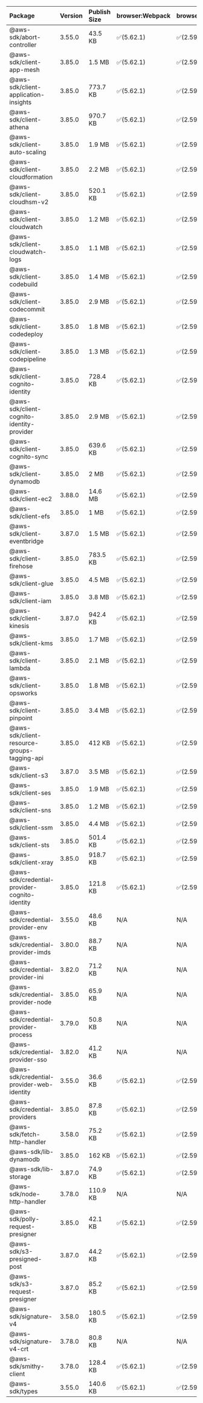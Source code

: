 | Package | Version | Publish Size | browser:Webpack | browser:Rollup | browser:EsBuild |
| :------ | :------ | :----------- | :------ | :----- | :------- |
|@aws-sdk/abort-controller|3.55.0|43.5 KB|✅(5.62.1)|✅(2.59.0)|✅(0.13.12)|
|@aws-sdk/client-app-mesh|3.85.0|1.5 MB|✅(5.62.1)|✅(2.59.0)|✅(0.13.12)|
|@aws-sdk/client-application-insights|3.85.0|773.7 KB|✅(5.62.1)|✅(2.59.0)|✅(0.13.12)|
|@aws-sdk/client-athena|3.85.0|970.7 KB|✅(5.62.1)|✅(2.59.0)|✅(0.13.12)|
|@aws-sdk/client-auto-scaling|3.85.0|1.9 MB|✅(5.62.1)|✅(2.59.0)|✅(0.13.12)|
|@aws-sdk/client-cloudformation|3.85.0|2.2 MB|✅(5.62.1)|✅(2.59.0)|✅(0.13.12)|
|@aws-sdk/client-cloudhsm-v2|3.85.0|520.1 KB|✅(5.62.1)|✅(2.59.0)|✅(0.13.12)|
|@aws-sdk/client-cloudwatch|3.85.0|1.2 MB|✅(5.62.1)|✅(2.59.0)|✅(0.13.12)|
|@aws-sdk/client-cloudwatch-logs|3.85.0|1.1 MB|✅(5.62.1)|✅(2.59.0)|✅(0.13.12)|
|@aws-sdk/client-codebuild|3.85.0|1.4 MB|✅(5.62.1)|✅(2.59.0)|✅(0.13.12)|
|@aws-sdk/client-codecommit|3.85.0|2.9 MB|✅(5.62.1)|✅(2.59.0)|✅(0.13.12)|
|@aws-sdk/client-codedeploy|3.85.0|1.8 MB|✅(5.62.1)|✅(2.59.0)|✅(0.13.12)|
|@aws-sdk/client-codepipeline|3.85.0|1.3 MB|✅(5.62.1)|✅(2.59.0)|✅(0.13.12)|
|@aws-sdk/client-cognito-identity|3.85.0|728.4 KB|✅(5.62.1)|✅(2.59.0)|✅(0.13.12)|
|@aws-sdk/client-cognito-identity-provider|3.85.0|2.9 MB|✅(5.62.1)|✅(2.59.0)|✅(0.13.12)|
|@aws-sdk/client-cognito-sync|3.85.0|639.6 KB|✅(5.62.1)|✅(2.59.0)|✅(0.13.12)|
|@aws-sdk/client-dynamodb|3.85.0|2 MB|✅(5.62.1)|✅(2.59.0)|✅(0.13.12)|
|@aws-sdk/client-ec2|3.88.0|14.6 MB|✅(5.62.1)|✅(2.59.0)|✅(0.13.12)|
|@aws-sdk/client-efs|3.85.0|1 MB|✅(5.62.1)|✅(2.59.0)|✅(0.13.12)|
|@aws-sdk/client-eventbridge|3.87.0|1.5 MB|✅(5.62.1)|✅(2.59.0)|✅(0.13.12)|
|@aws-sdk/client-firehose|3.85.0|783.5 KB|✅(5.62.1)|✅(2.59.0)|✅(0.13.12)|
|@aws-sdk/client-glue|3.85.0|4.5 MB|✅(5.62.1)|✅(2.59.0)|✅(0.13.12)|
|@aws-sdk/client-iam|3.85.0|3.8 MB|✅(5.62.1)|✅(2.59.0)|✅(0.13.12)|
|@aws-sdk/client-kinesis|3.87.0|942.4 KB|✅(5.62.1)|✅(2.59.0)|✅(0.13.12)|
|@aws-sdk/client-kms|3.85.0|1.7 MB|✅(5.62.1)|✅(2.59.0)|✅(0.13.12)|
|@aws-sdk/client-lambda|3.85.0|2.1 MB|✅(5.62.1)|✅(2.59.0)|✅(0.13.12)|
|@aws-sdk/client-opsworks|3.85.0|1.8 MB|✅(5.62.1)|✅(2.59.0)|✅(0.13.12)|
|@aws-sdk/client-pinpoint|3.85.0|3.4 MB|✅(5.62.1)|✅(2.59.0)|✅(0.13.12)|
|@aws-sdk/client-resource-groups-tagging-api|3.85.0|412 KB|✅(5.62.1)|✅(2.59.0)|✅(0.13.12)|
|@aws-sdk/client-s3|3.87.0|3.5 MB|✅(5.62.1)|✅(2.59.0)|✅(0.13.12)|
|@aws-sdk/client-ses|3.85.0|1.9 MB|✅(5.62.1)|✅(2.59.0)|✅(0.13.12)|
|@aws-sdk/client-sns|3.85.0|1.2 MB|✅(5.62.1)|✅(2.59.0)|✅(0.13.12)|
|@aws-sdk/client-ssm|3.85.0|4.4 MB|✅(5.62.1)|✅(2.59.0)|✅(0.13.12)|
|@aws-sdk/client-sts|3.85.0|501.4 KB|✅(5.62.1)|✅(2.59.0)|✅(0.13.12)|
|@aws-sdk/client-xray|3.85.0|918.7 KB|✅(5.62.1)|✅(2.59.0)|✅(0.13.12)|
|@aws-sdk/credential-provider-cognito-identity|3.85.0|121.8 KB|✅(5.62.1)|✅(2.59.0)|✅(0.13.12)|
|@aws-sdk/credential-provider-env|3.55.0|48.6 KB|N/A|N/A|N/A|
|@aws-sdk/credential-provider-imds|3.80.0|88.7 KB|N/A|N/A|N/A|
|@aws-sdk/credential-provider-ini|3.82.0|71.2 KB|N/A|N/A|N/A|
|@aws-sdk/credential-provider-node|3.85.0|65.9 KB|N/A|N/A|N/A|
|@aws-sdk/credential-provider-process|3.79.0|50.8 KB|N/A|N/A|N/A|
|@aws-sdk/credential-provider-sso|3.82.0|41.2 KB|N/A|N/A|N/A|
|@aws-sdk/credential-provider-web-identity|3.55.0|36.6 KB|✅(5.62.1)|✅(2.59.0)|✅(0.13.12)|
|@aws-sdk/credential-providers|3.85.0|87.8 KB|✅(5.62.1)|✅(2.59.0)|✅(0.13.12)|
|@aws-sdk/fetch-http-handler|3.58.0|75.2 KB|✅(5.62.1)|✅(2.59.0)|✅(0.13.12)|
|@aws-sdk/lib-dynamodb|3.85.0|162 KB|✅(5.62.1)|✅(2.59.0)|✅(0.13.12)|
|@aws-sdk/lib-storage|3.87.0|74.9 KB|✅(5.62.1)|✅(2.59.0)|✅(0.13.12)|
|@aws-sdk/node-http-handler|3.78.0|110.9 KB|N/A|N/A|N/A|
|@aws-sdk/polly-request-presigner|3.85.0|42.1 KB|✅(5.62.1)|✅(2.59.0)|✅(0.13.12)|
|@aws-sdk/s3-presigned-post|3.87.0|44.2 KB|✅(5.62.1)|✅(2.59.0)|✅(0.13.12)|
|@aws-sdk/s3-request-presigner|3.87.0|85.2 KB|✅(5.62.1)|✅(2.59.0)|✅(0.13.12)|
|@aws-sdk/signature-v4|3.58.0|180.5 KB|✅(5.62.1)|✅(2.59.0)|✅(0.13.12)|
|@aws-sdk/signature-v4-crt|3.78.0|80.8 KB|N/A|N/A|N/A|
|@aws-sdk/smithy-client|3.78.0|128.4 KB|✅(5.62.1)|✅(2.59.0)|✅(0.13.12)|
|@aws-sdk/types|3.55.0|140.6 KB|✅(5.62.1)|✅(2.59.0)|✅(0.13.12)|
